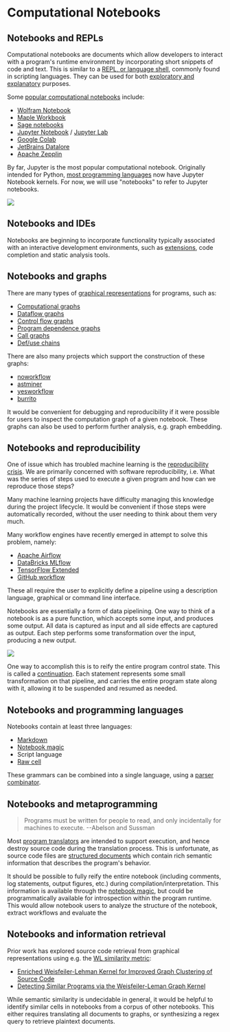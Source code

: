 # Computational Notebooks

## Notebooks and REPLs

Computational notebooks are documents which allow developers to interact with a program's runtime environment by incorporating short snippets of code and text. This is similar to a [REPL, or language shell](https://en.wikipedia.org/wiki/Read%E2%80%93eval%E2%80%93print_loop), commonly found in scripting languages. They can be used for both [exploratory and explanatory](https://doi.org/10.1145/3173574.3173606) purposes.

Some [popular computational notebooks](http://pgbovine.net/publications/computational-notebooks-design-space_VLHCC-2020.pdf) include:

* [Wolfram Notebook](https://www.wolfram.com/notebooks/)
* [Maple Workbook](https://www.maplesoft.com/)
* [Sage notebooks](https://doc.sagemath.org/html/en/thematic_tutorials/tutorial-notebook-and-help-long.html)
* [Jupyter Notebook](https://jupyter.org/) / [Jupyter Lab](https://jupyterlab.readthedocs.io/en/stable/)
* [Google Colab](https://colab.research.google.com/notebooks/basic_features_overview.ipynb)
* [JetBrains Datalore](https://datalore.io/)
* [Apache Zepplin](https://www.cloudera.com/products/open-source/apache-hadoop/apache-zeppelin.html)

By far, Jupyter is the most popular computational notebook. Originally intended for Python, [most programming languages](https://github.com/jupyter/jupyter/wiki/Jupyter-kernels) now have Jupyter Notebook kernels. For now, we will use "notebooks" to refer to Jupyter notebooks.

![](https://miro.medium.com/max/1400/1*GVbyY-QSiwWewI1Nl2Bb1A.png)

## Notebooks and IDEs

Notebooks are beginning to incorporate functionality typically associated with an interactive development environments, such as [extensions](https://jupyterlab.readthedocs.io/en/stable/developer/extension_dev.html), code completion and static analysis tools.

## Notebooks and graphs

There are many types of [graphical representations](https://engineering.shopify.com/blogs/engineering/understanding-programs-using-graphs) for programs, such as:

* [Computational graphs](https://colah.github.io/posts/2015-08-Backprop/)
* [Dataflow graphs](https://en.wikipedia.org/wiki/Data-flow_analysis)
* [Control flow graphs](https://en.wikipedia.org/wiki/Control-flow_graph)
* [Program dependence graphs](https://en.wikipedia.org/wiki/Program_dependence_graph)
* [Call graphs](https://en.wikipedia.org/wiki/Call_graph)
* [Def/use chains](https://en.wikipedia.org/wiki/Use-define_chain)

There are also many projects which support the construction of these graphs:

* [noworkflow](https://github.com/gems-uff/noworkflow)
* [astminer](https://github.com/JetBrains-Research/astminer)
* [yesworkflow](https://github.com/yesworkflow-org/yw-prototypes)
* [burrito](https://github.com/pgbovine/burrito)

It would be convenient for debugging and reproducibility if it were possible for users to inspect the computation graph of a given notebook. These graphs can also be used to perform further analysis, e.g. graph embedding.

## Notebooks and reproducibility

One of issue which has troubled machine learning is the [reproducibility crisis](https://towardsdatascience.com/why-git-and-git-lfs-is-not-enough-to-solve-the-machine-learning-reproducibility-crisis-f733b49e96e8). We are primarily concerned with software reproducibility, i.e. What was the series of steps used to execute a given program and how can we reproduce those steps?

Many machine learning projects have difficulty managing this knowledge during the project lifecycle. It would be convenient if those steps were automatically recorded, without the user needing to think about them very much.

Many workflow engines have recently emerged in attempt to solve this problem, namely:

* [Apache Airflow](https://airflow.apache.org/)
* [DataBricks MLflow](https://airflow.apache.org/)
* [TensorFlow Extended](https://www.tensorflow.org/tfx)
* [GitHub workflow](https://help.github.com/en/actions/configuring-and-managing-workflows/configuring-a-workflow)

These all require the user to explicitly define a pipeline using a description language, graphical or command line interface.

Notebooks are essentially a form of data pipelining. One way to think of a notebook is as a pure function, which accepts some input, and produces some output. All data is captured as input and all side effects are captured as output. Each step performs some transformation over the input, producing a new output.

![](https://miro.medium.com/max/1342/1*IvmanLVx-Pcht4q31wd6Sw.png)

One way to accomplish this is to reify the entire program control state. This is called a [continuation](https://en.wikipedia.org/wiki/Continuation). Each statement represents some small transformation on that pipeline, and carries the entire program state along with it, allowing it to be suspended and resumed as needed.

## Notebooks and programming languages

Notebooks contain at least three languages:

* [Markdown](https://jupyter-notebook.readthedocs.io/en/stable/examples/Notebook/Working%20With%20Markdown%20Cells.html)
* [Notebook magic](https://ipython.readthedocs.io/en/stable/interactive/magics.html)
* Script language
* [Raw cell](https://jupyter-notebook.readthedocs.io/en/stable/notebook.html?highlight=raw%20cell#raw-cells)

These grammars can be combined into a single language, using a [parser combinator](https://en.wikipedia.org/wiki/Parser_combinator).

## Notebooks and metaprogramming

> Programs must be written for people to read, and only incidentally for machines to execute. --Abelson and Sussman

Most [program translators](https://en.wikipedia.org/wiki/Translator_(computing)) are intended to support execution, and hence destroy source code during the translation process. This is unfortunate, as source code files are [structured documents](https://doi.org/10.1109/WPC.2002.1021351) which contain rich semantic information that describes the program's behavior.

It should be possible to fully reify the entire notebook (including comments, log statements, output figures, etc.) during compilation/interpretation. This information is available through the [notebook magic](https://ipython.readthedocs.io/en/stable/interactive/reference.html#input-caching-system), but could be programmatically available for introspection within the program runtime. This would allow notebook users to analyze the structure of the notebook, extract workflows and evaluate the

## Notebooks and information retrieval

Prior work has explored source code retrieval from graphical representations using e.g. the [WL similarity metric](https://davidbieber.com/post/2019-05-10-weisfeiler-lehman-isomorphism-test/):

- [Enriched Weisfeiler-Lehman Kernel for Improved Graph Clustering of Source Code](https://link.springer.com/chapter/10.1007/978-3-030-44584-3_20)
- [Detecting Similar Programs via the Weisfeiler-Leman Graph Kernel](https://www.martinschaef.de/papers/icsr2016.pdf)

While semantic similarity is undecidable in general, it would be helpful to identify similar cells in notebooks from a corpus of other notebooks. This either requires translating all documents to graphs, or synthesizing a regex query to retrieve plaintext documents.